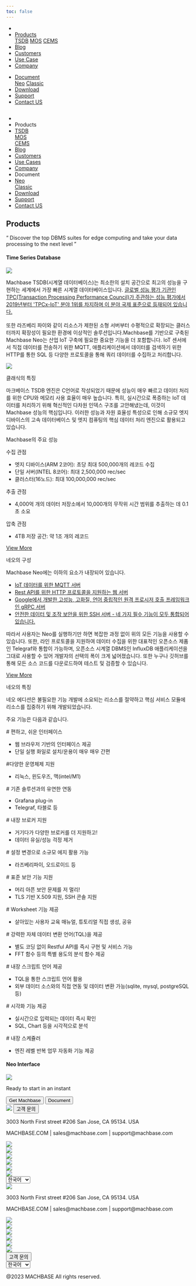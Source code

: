 ```yaml
---
toc: false
---
```


<head>
  <link rel="stylesheet" type="text/css" href="../css/common.css" />
  <link rel="stylesheet" type="text/css" href="../css/style.css" />
</head>
<body>
  <nav>
    <div class="homepage-menu-wrap">
      <div class="menu-left">
        <ul class="menu-left-ul">
          <li class="menu-logo">
            <a href="/kr/home"><img src="../img/logo_machbase.png" alt="" /></a>
          </li>
          <li class="menu-a products-menu-wrap" id="productsMenuWrap">
            <div>
              <a
                class="menu_active_border"
                id="menuActiveBorder"
                href="/kr/home/tsdb"
                >Products</a
              >
              <div class="dropdown" id="dropdown">
                <a class="dropdown-link" href="/kr/home/tsdb">TSDB</a>
                <a class="dropdown-link" href="/kr/home/mos">MOS</a>
                <a
                  class="dropdown-link"
                  href="https://www.cems.ai/"
                  target="_blank"
                  >CEMS</a
                >
              </div>
            </div>
          </li>
          <li class="menu-a"><a href="/kr/home/blog">Blog</a></li>
          <li class="menu-a"><a href="/kr/home/customers">Customers</a></li>
          <li class="menu-a"><a href="/kr/home/usecase">Use Case</a></li>
          <li class="menu-a"><a href="/kr/home/company">Company</a></li>
        </ul>
      </div>
      <div class="menu-right">
        <ul class="menu-right-ul">
          <li class="menu-a docs-menu-wrap" id="docsMenuWrap">
            <a href=""
              ><div>
                <a class="menu_active_border" id="menuActiveBorder" href="/"
                  >Document</a
                >
                <div class="dropdown-docs" id="dropdownDocs">
                  <a class="dropdown-link" href="/neo">Neo</a>
                  <a class="dropdown-link" href="/dbms">Classic</a>
                </div>
              </div></a
            >
          </li>
          <li class="menu-a"><a href="/kr/home/download">Download</a></li>
          <li class="menu-a">
            <a href="https://support.machbase.com/hc/en-us">Support</a>
          </li>
          <li class="menu-a"><a href="/kr/home/contactus">Contact US</a></li>
        </ul>
      </div>
    </div>
  </nav>
  <nav class="tablet-menu-wrap">
    <a href="/kr/home"><img src="../img/logo_machbase.png" alt="" /></a>
    <div class="tablet-menu-icon">
      <div class="tablet-bar"></div>
      <div class="tablet-bar"></div>
      <div class="tablet-bar"></div>
    </div>
    <div class="tablet-menu">
      <ul>
        <div class="tablet-menu-title">
          <a class="tablet-logo" href="/kr/home"
            ><img src="../img/logo_machbase.png" alt=""
          /></a>
        </div>
        <li></li>
        <li class="products-toggle">Products</li>
        <li>
          <div class="products-content">
            <div class="products-sub"><a href="/kr/home/tsdb">TSDB</a></div>
            <div class="products-num"><a href="/kr/home/mos">MOS</a></div>
            <div class="products-cems">
              <a href="https://www.cems.ai/">CEMS</a>
            </div>
          </div>
        </li>
        <li><a href="/kr/home/blog">Blog</a></li>
        <li><a href="/kr/home/customers">Customers</a></li>
        <li><a href="/kr/home/usecase">Use Cases</a></li>
        <li><a href="/kr/home/company">Company</a></li>
        <li class="docs-toggle">Document</li>
        <li>
          <div class="docs-content">
            <div class="docs-sub"><a href="/neo">Neo</a></div>
            <div class="docs-num"><a href="/dbms">Classic</a></div>
          </div>
        </li>
        <li><a href="/kr/home/download">Download</a></li>
        <li><a href="https://support.machbase.com/hc/en-us">Support</a></li>
        <li><a href="/kr/home/download">Contact US</a></li>
      </ul>
    </div>
  </nav>
  <section class="product_sction0 section0">
    <div>
      <h1 class="sub_page_title">Products</h1>
      <p class="sub_page_titletext">
        “ Discover the top DBMS suites for edge computing and take your data
        processing to the next level ”
      </p>
    </div>
  </section>
  <section class="section2 main_section2">
    <div>
      <h4 class="sub_title company-margin-top">Time Series Database</h4>
      <div class="bar"><img src="../img/bar.png" /></div>
    </div>
    <div class="product-sub-titlebox">
      <div>
        <p class="product-sub-title-text">
          Machbase TSDB(시계열 데이터베이스)는 최소한의 설치 공간으로 최고의
          성능을 구현하는 세계에서 가장 빠른 시계열 데이터베이스입니다.
          <a href="/kr/home/company#performance" class="products-tpc-link"
            >글로벌 성능 평가 기관인 TPC(Transaction Processing Performance
            Council)가 주관하는 성능 평가에서 2019년부터 'TPCx-IoT' 분야 1위를
            차지하며 이 분야 국제 표준으로 등재되어 있습니다.</a
          ><br /><br />
          또한 라즈베리 파이와 같이 리소스가 제한된 소형 서버부터 수평적으로
          확장되는 클러스터까지 확장성이 필요한 환경에 이상적인
          솔루션입니다.Machbase를 기반으로 구축된 Machbase Neo는 산업 IoT 구축에
          필요한 중요한 기능을 더 포함합니다. IoT 센서에서 직접 데이터를
          전송하기 위한 MQTT, 애플리케이션에서 데이터를 검색하기 위한 HTTP를
          통한 SQL 등 다양한 프로토콜을 통해 쿼리 데이터를 수집하고 처리합니다.
        </p>
      </div>
    </div>
  </section>
  <section class="neo_scroll_map_wrap">
    <div class="neo_scroll_map">
      <div ref="scrollLeft" class="neo_scroll_left">
        <div class="neo_scroll"><img src="../img/tsdb.png" /></div>
      </div>
      <div class="neo_scroll_right">
        <div class="neo_scorll_box_wrap">
          <div class="classic_sub_wrap">
            <div class="classic_sub">
              <div class="scroll-title-wrap">
                <p>클래식의 특징</p>
              </div>
              <div class="scroll-contents-wrap">
                <p class="scroll-content">
                  마크베이스 TSDB 엔진은 C언어로 작성되었기 때문에 성능이 매우
                  빠르고 데이터 처리를 위한 CPU와 메모리 사용 효율이 매우
                  높습니다. 특히, 실시간으로 폭증하는 IoT 데이터를 처리하기 위해
                  혁신적인 다차원 인덱스 구조를 고안해냈는데, 이것이 Machbase
                  성능의 핵심입니다. 이러한 성능과 자원 효율성 특성으로 인해
                  소규모 엣지 디바이스의 고속 데이터베이스 및 엣지 컴퓨팅의 핵심
                  데이터 처리 엔진으로 활용되고 있습니다.
                </p>
              </div>
              <div class="scroll-sub-title-wrap">
                <p class="scroll-sub-title">Machbase의 주요 성능</p>
                <p class="scroll-sub-text">수집 관점</p>
                <ul>
                  <li>
                    엣지 디바이스(ARM 2코어): 초당 최대 500,000개의 레코드 수집
                  </li>
                  <li>단일 서버(INTEL 8코어): 최대 2,500,000 rec/sec</li>
                  <li>클러스터(16노드): 최대 100,000,000 rec/sec</li>
                </ul>
                <p class="scroll-sub-text">추출 관점</p>
                <ul>
                  <li>
                    4,000억 개의 데이터 저장소에서 10,000개의 무작위 시간 범위를
                    추출하는 데 0.1초 소요
                  </li>
                </ul>
                <p class="scroll-sub-text">압축 관점</p>
                <ul>
                  <li>4TB 저장 공간: 약 1조 개의 레코드</li>
                </ul>
              </div>
              <span>
                <a
                  class="main_why_more product-margin-bottom"
                  href="https://docs.machbase.com/en/"
                  target="_blank"
                >
                  View More
                </a>
              </span>
            </div>
          </div>
          <div ref="classicSubWrapRef" class="neo_sub_wrap" id="scroll1">
            <div class="neo_sub">
              <div class="scroll-title-wrap">
                <p>네오의 구성</p>
              </div>
              <div class="scroll-sub-title-wrap">
                <p class="scroll-sub-title">
                  Machbase Neo에는 이하의 요소가 내장되어 있습니다.
                </p>
                <ul class="product-margin-bottom">
                  <a
                    class="product-link"
                    href="https://neo.machbase.com/docs/api-mqtt/"
                    target="_blank"
                    ><li>IoT 데이터를 위한 MQTT 서버</li></a
                  >
                  <a
                    class="product-link"
                    href="https://neo.machbase.com/docs/api-http/"
                    target="_blank"
                    ><li>
                      Rest API를 위한 HTTP 프로토콜을 지원하는 웹 서버
                    </li></a
                  >
                  <a
                    class="product-link"
                    href="https://neo.machbase.com/docs/api-grpc/"
                    target="_blank"
                    ><li>
                      Google에서 개발한 고성능, 고화질, 언어 중립적인 원격
                      프로시저 호출 프레임워크인 gRPC 서버
                    </li></a
                  >
                  <a
                    class="product-link"
                    href="https://neo.machbase.com/docs/operations/13.ssh-access/"
                    target="_blank"
                    ><li>
                      안전한 데이터 및 조작 보안을 위한 SSH 서버 - 네 가지 필수
                      기능이 모두 통합되어 있습니다.
                    </li></a
                  >
                </ul>
                <div class="scroll-contents-wrap">
                  <p class="scroll-content">
                    따라서 사용자는 Neo를 실행하기만 하면 복잡한 과정 없이 위의
                    모든 기능을 사용할 수 있습니다. 또한, 라인 프로토콜을
                    지원하여 데이터 수집을 위한 대표적인 오픈소스 제품인
                    Telegraf와 통합이 가능하며, 오픈소스 시계열 DBMS인 InfluxDB
                    애플리케이션을 그대로 사용할 수 있어 개발자의 선택의 폭이
                    크게 넓어졌습니다. 또한 누구나 깃허브를 통해 모든 소스
                    코드를 다운로드하여 테스트 및 검증할 수 있습니다.
                  </p>
                  <a
                    class="main_why_more product-margin-bottom"
                    href="https://neo.machbase.com/"
                    target="_blank"
                  >
                    View More<ArrowSvg />
                  </a>
                </div>
              </div>
            </div>
          </div>
          <div ref="neoSubWrapRef" class="neo_use_sub_wrap" id="scroll2">
            <div class="neo_use_sub product-link-bottom">
              <div class="scroll-title-wrap">
                <p>네오의 특징</p>
              </div>
              <div class="scroll-contents-wrap">
                <p class="scroll-content">
                  네오 에디션은 불필요한 기능 개발에 소요되는 리소스를 절약하고
                  핵심 서비스 모듈에 리소스를 집중하기 위해 개발되었습니다.
                </p>
              </div>
              <div class="scroll-sub-title-wrap">
                <p class="scroll-sub-title">주요 기능은 다음과 같습니다.</p>
                <p class="scroll-sub-item"># 편하고, 쉬운 인터페이스</p>
                <ul>
                  <li>웹 브라우저 기반의 인터페이스 제공</li>
                  <li>단일 실행 화일로 설치/운용이 매우 매우 간편</li>
                </ul>
                <p class="scroll-sub-item">#다양한 운영체제 지원</p>
                <ul>
                  <li>리눅스, 윈도우즈, 맥(intel/M1)</li>
                </ul>
                <p class="scroll-sub-item"># 기존 솔루션과의 유연한 연동</p>
                <ul>
                  <li>Grafana plug-in</li>
                  <li>Telegraf, 타블로 등</li>
                </ul>
                <p class="scroll-sub-item"># 내장 브로커 지원</p>
                <ul>
                  <li>거기다가 다양한 브로커를 더 지원하고!</li>
                  <li>데이터 유실/성능 걱정 제거</li>
                </ul>
                <p class="scroll-sub-item">
                  # 설정 변경으로 소규모 에지 활용 가능
                </p>
                <ul>
                  <li>라즈베리파이, 오드로이드 등</li>
                </ul>
                <p class="scroll-sub-item"># 표준 보안 기능 지원</p>
                <ul>
                  <li>머리 아픈 보안 문제를 저 멀리!</li>
                  <li>TLS 기반 X.509 지원, SSH 콘솔 지원</li>
                </ul>
                <p class="scroll-sub-item"># Worksheet 기능 제공</p>
                <ul>
                  <li>살아있는 사용자 교육 매뉴얼, 튜토리얼 직접 생성, 공유</li>
                </ul>
                <p class="scroll-sub-item">
                  # 강력한 자체 데이터 변환 언어(TQL)을 제공
                </p>
                <ul>
                  <li>별도 코딩 없이 Restful API를 즉시 구현 및 서비스 가능</li>
                  <li>FFT 함수 등의 특별 용도의 분석 함수 제공</li>
                </ul>
                <p class="scroll-sub-item"># 내장 스크립트 언어 제공</p>
                <ul>
                  <li>TQL을 통한 스크립트 언어 활용</li>
                  <li>
                    외부 데이터 소스와의 직접 연동 및 데이터 변환 가능(sqlite,
                    mysql, postgreSQL 등)
                  </li>
                </ul>
                <p class="scroll-sub-item"># 시각화 기능 제공</p>
                <ul>
                  <li>실시간으로 입력되는 데이터 즉시 확인</li>
                  <li>SQL, Chart 등을 시각적으로 분석</li>
                </ul>
                <p class="scroll-sub-item"># 내장 스케쥴러</p>
                <ul>
                  <li>엔진 레벨 반복 업무 자동화 기능 제공</li>
                </ul>
              </div>
            </div>
          </div>
        </div>
      </div>
    </div>
  </section>
  <section>
    <h4 class="sub_title company-margin-top">Neo Interface</h4>
    <div class="bar"><img src="../img/bar.png" /></div>
    <div class="neo_interface_wrap">
      <img class="neo_interface" src="../img/neo_interface.png" alt="" />
    </div>
  </section>
  <section>
    <div class="next-navi_wrap">
      <div class="next-navi">
        <div class="next-navi-wrap">
          <div class="next-navi-text-wrap">
            <p class="next-navi-text">Ready to start in an instant</p>
          </div>
          <div class="next-navi-btn-wrap">
            <button
              onclick="location.href='/kr/home/download'"
              class="next-navi-btn"
            >
              Get Machbase
            </button>
            <a target="_blank" href="https://neo.machbase.com/"
              ><button class="next-navi-btn">Document</button></a
            >
          </div>
        </div>
      </div>
    </div>
  </section>
</body>
<footer>
  <div class="footer_inner">
    <div class="footer-logo">
      <img class="footer-logo-img" src="../img/machbase-logo-w.png" />
      <a href="/kr/home/contactus">
        <button class="contactus">고객 문의</button>
      </a>
    </div>
    <div>
      <p class="footertext">
        3003 North First street #206 San Jose, CA 95134. USA
      </p>
    </div>
    <div class="footer_box">
      <div class="footer_text">
        <p>MACHBASE.COM | sales@machbase.com | support@machbase.com</p>
        <p class="footer_margin_top"></p>
      </div>
      <div class="sns">
        <div>
          <a href="https://twitter.com/machbase" target="_blank"
            ><img class="sns-img" src="../img/twitter.png"
          /></a>
        </div>
        <div>
          <a href="https://github.com/machbase" target="_blank"
            ><img class="sns-img" src="../img/github.png"
          /></a>
        </div>
        <div>
          <a href="https://www.linkedin.com/company/machbase" target="_blank"
            ><img class="sns-img" src="../img/linkedin.png"
          /></a>
        </div>
        <div>
          <a href="https://www.facebook.com/MACHBASE/" target="_blank"
            ><img class="sns-img" src="../img/facebook.png"
          /></a>
        </div>
        <div>
          <a href="https://www.slideshare.net/machbase" target="_blank"
            ><img class="sns-img" src="../img/slideshare.png"
          /></a>
        </div>
        <div>
          <a href="https://blog.naver.com/machbasekr" target="_blank"
            ><img class="sns-img" src="../img/naver.png"
          /></a>
        </div>
      </div>
    </div>
        <select id="languageSelector" onchange="changeLanguage()">
      <option value="kr">한국어</option>
      <option value="en">English</option>
    </select>
  </div>
  <div class="footer_tablet_inner">
    <div class="footer-logo">
      <img class="footer-logo-img" src="../img/machbase-logo-w.png" />
    </div>
    <div>
      <p class="footertext">
        3003 North First street #206 San Jose, CA 95134. USA
      </p>
    </div>
    <div class="footer_box">
      <div class="footer_text">
        <p>MACHBASE.COM | sales@machbase.com | support@machbase.com</p>
      </div>
      <div class="sns">
        <div>
          <a href="https://twitter.com/machbase" target="_blank"
            ><img class="sns-img" src="../img/twitter.png"
          /></a>
        </div>
        <div>
          <a href="https://github.com/machbase" target="_blank"
            ><img class="sns-img" src="../img/github.png"
          /></a>
        </div>
        <div>
          <a href="https://www.linkedin.com/company/machbase" target="_blank"
            ><img class="sns-img" src="../img/linkedin.png"
          /></a>
        </div>
        <div>
          <a href="https://www.facebook.com/MACHBASE/" target="_blank"
            ><img class="sns-img" src="../img/facebook.png"
          /></a>
        </div>
        <div>
          <a href="https://www.slideshare.net/machbase" target="_blank"
            ><img class="sns-img" src="../img/slideshare.png"
          /></a>
        </div>
        <div>
          <a href="https://blog.naver.com/machbasekr" target="_blank"
            ><img class="sns-img" src="../img/naver.png"
          /></a>
        </div>
      </div>
      <a href="/kr/home/contactus">
        <button class="contactus">고객 문의</button>
      </a>
    </div>
        <select id="languageSelector" onchange="changeLanguage()">
      <option value="kr">한국어</option>
      <option value="en">English</option>
    </select>
  </div>
  <div class="machbase_right">
    <p>@2023 MACHBASE All rights reserved.</p>
  </div>
</footer>
<script>
  //drop down menu
  const productsMenuWrap = document.getElementById("productsMenuWrap");
  const docsMenuWrap = document.getElementById("docsMenuWrap");
  const dropdown = document.getElementById("dropdown");
  dropdown.style.display = "none";
  productsMenuWrap.addEventListener("mouseover", function () {
    dropdown.style.display = "block";
  });
  productsMenuWrap.addEventListener("mouseout", function () {
    dropdown.style.display = "none";
  });
  docsMenuWrap.addEventListener("mouseover", function () {
    dropdownDocs.style.display = "block";
  });
  docsMenuWrap.addEventListener("mouseout", function () {
    dropdownDocs.style.display = "none";
  });
  //tablet menu
  const menuIcon = document.querySelector(".tablet-menu-icon");
  const tabletMenu = document.querySelector(".tablet-menu");
  const productsToggle = document.querySelector(".products-toggle");
  const productsSub = document.querySelector(".products-sub");
  const productsNum = document.querySelector(".products-num");
  const productsCems = document.querySelector(".products-cems");
  const docsToggle = document.querySelector(".docs-toggle");
  const docsSub = document.querySelector(".docs-sub");
  const docsNum = document.querySelector(".docs-num");
  menuIcon.addEventListener("click", () => {
    tabletMenu.classList.toggle("show");
    menuIcon.classList.toggle("is-active");
  });
  productsToggle.addEventListener("click", () => {
    productsSub.classList.toggle("show");
    productsNum.classList.toggle("show");
    productsCems.classList.toggle("show");
  });
  docsToggle.addEventListener("click", () => {
    docsSub.classList.toggle("show");
    docsNum.classList.toggle("show");
  });
  //change lang
  let language;
  let storageData = sessionStorage.getItem("lang");
  if (storageData) {
    language = storageData;
  } else {
    var userLang = navigator.language || navigator.userLanguage;
    if (userLang === "ko") {
      sessionStorage.setItem("lang", userLang);
      language = "kr";
    } else {
      sessionStorage.setItem("lang", "en");
      language = "en";
      let locationPath = location.pathname.split("/");
      locationPath.splice(1, 1);
      location.href = location.origin + locationPath.join("/");
    }
  }
  function changeLanguage() {
    var languageSelector = document.getElementById("languageSelector");
    var selectedLanguage = languageSelector.value;
    if (selectedLanguage !== "kr") {
      let locationPath = location.pathname.split("/");
      locationPath.splice(1, 1);
      location.href = location.origin + locationPath.join("/");
    }
  }
</script>
